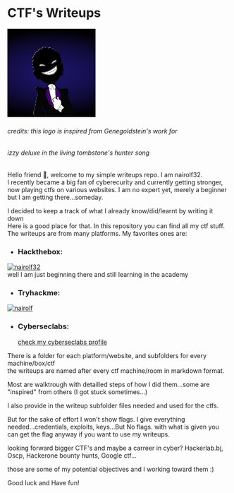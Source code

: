 # CTF's Writeups

<img src="pictures/dark_logo.png" alt="logo" width="200" height="200">

###### credits: this logo is inspired from Genegoldstein's work for

###### izzy deluxe in the living tombstone's hunter song

Hello friend 🤖, welcome to my simple writeups repo. I am nairolf32.  
I recently became a big fan of cyberecurity and currently getting stronger,  
now playing ctfs on various websites. I am no expert yet, merely a beginner  
but I am getting there...someday.

I decided to keep a track of what I already know/did/learnt by writing it down  
Here is a good place for that. In this repository you can find all my ctf stuff.  
The writeups are from many platforms. My favorites ones are:

- ### Hackthebox:

[ ![nairolf32](https://www.hackthebox.eu/badge/image/607474)](https://app.hackthebox.com/profile/607474)  
 well I am just beginning there and still learning in the academy

- ### Tryhackme:

[ ![nairolf](https://tryhackme-badges.s3.amazonaws.com/nairolf.png)](https://tryhackme.com/p/nairolf)

- ### Cyberseclabs:
  [check my cyberseclabs profile ](https://www.cyberseclabs.co.uk/profile)

There is a folder for each platform/website, and subfolders for every machine/box/ctf  
the writeups are named after every ctf machine/room in markdown format.

Most are walktrough with detailled steps of how I did them...some are "inspired" from
others (I got stuck sometimes...)

I also provide in the writeup subfolder files needed and used for the ctfs.

But for the sake of effort I won't show flags. I give everything needed...credentials, exploits, keys...But No flags. with what is given you can get the flag anyway if you
want to use my writeups.

looking forward bigger CTF's and maybe a carreer in cyber? Hackerlab.bj, Oscp, Hackerone bounty hunts, Google ctf...

those are some of my potential objectives and I working toward them :)

Good luck and Have fun!

<!--
TODO:
- fix all thm ctf images
- redo rooms with missing writeups
- add more ctfs
-->
